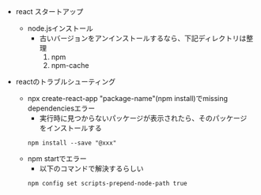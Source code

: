 * react スタートアップ
    - node.jsインストール
        - 古いバージョンをアンインストールするなら、下記ディレクトリは整理
            1.  npm
            1.  npm-cache 

* reactのトラブルシューティング
    - npx create-react-app "package-name"(npm install)でmissing dependenciesエラー <BR>
        - 実行時に見つからないパッケージが表示されたら、そのパッケージをインストールする
        ```
        npm install --save "@xxx"
        ```
    - npm startでエラー
        - 以下のコマンドで解決するらしい
        ```
        npm config set scripts-prepend-node-path true
        ```
